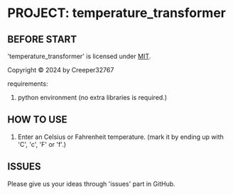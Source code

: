 # PROJECT: temperature_transformer

## BEFORE START

'temperature_transformer' is licensed under [MIT](./LICENSE-MIT).

Copyright © 2024 by Creeper32767

requirements:

1. python environment (no extra libraries is required.)

## HOW TO USE

1. Enter an Celsius or Fahrenheit temperature. (mark it by ending up with 'C', 'c', 'F' or 'f'.)

## ISSUES

Please give us your ideas through 'issues' part in GitHub.
